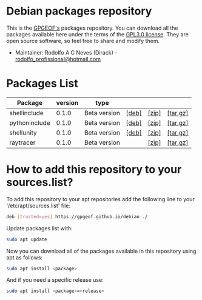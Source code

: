 # Debian packages repository

This is the [GPGEOF's](https://github.com/gpgeof) packages repository. You can download all the packages available here under the terms of the
[GPL3.0 license](https://www.gnu.org/licenses/quick-guide-gplv3.pt-br.html). They
are open source software, so feel free to share and modify them.

- Maintainer: Rodolfo A C Neves (Dirack) - rodolfo_profissional@hotmail.com

# Packages List

Package   | version | type |  |  |  |
--------- | ------- | ---- | - | - | - |
shellinclude | 0.1.0 | Beta version | [[deb]](https://github.com/Dirack/Shellinclude/releases/download/v0.1-beta.1/shellinclude_0.1.0_all.deb) | [[zip]](https://github.com/Dirack/Shellinclude/archive/refs/tags/v0.1-beta.1.zip) | [[tar.gz]](https://github.com/Dirack/Shellinclude/archive/refs/tags/v0.1-beta.1.tar.gz) |
pythoninclude | 0.1.0 | Beta version | [[deb]](https://github.com/Dirack/Pythoninclude/releases/download/v0.1.0-beta.1/pythoninclude_0.1.0_all.deb) | [[zip]](https://github.com/Dirack/Pythoninclude/archive/refs/tags/v0.1.0-beta.1.zip) | [[tar.gz]](https://github.com/Dirack/Pythoninclude/archive/refs/tags/v0.1.0-beta.1.tar.gz) |
shellunity | 0.1.0 | Beta version | [[deb]](https://github.com/Dirack/shellUnity/releases/download/v0.1.0/shellunity_0.1.0_all.deb) | [[zip]](https://github.com/Dirack/shellUnity/archive/refs/tags/v0.1.0.zip) | [[tar.gz]](https://github.com/Dirack/shellUnity/archive/refs/tags/v0.1.0.tar.gz) |
raytracer | 0.1.0 | Beta version |  | [[zip]](https://github.com/gpgeof/rayTracer/archive/refs/tags/v0.1-beta.1.zip) | [[tar.gz]](https://github.com/gpgeof/rayTracer/archive/refs/tags/v0.1-beta.1.tar.gz) |

# How to add this repository to your sources.list?

To add this repository to your apt repositories add the following line to your '/etc/apt/sources.list' file:

```sh
deb [trusted=yes] https://gpgeof.github.io/debian ./
```

Update packages list with:

```sh
sudo apt update
```

Now you can download all of the packages available in this repository using apt as follows:

```sh
sudo apt install <package>
```

And if you need a specific release use:

```sh
sudo apt install <package>=<release>
```



